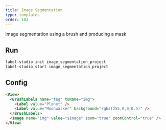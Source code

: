 ```yaml
---
title: Image Segmentation
type: templates
order: 103
---
```


Image segmentation using a brush and producing a mask

## Run

```bash
label-studio init image_segmentation_project
label-studio start image_segmentation_project
```

## Config 

```html
<View>
  <BrushLabels name="tag" toName="img">
    <Label value="Planet" />
    <Label value="Moonwalker" background="rgba(255,0,0,0.5)" />
  </BrushLabels>
  <Image name="img" value="$image" zoom="true" zoomControl="true" />
</View>
```
